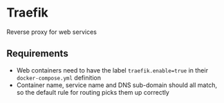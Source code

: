 # Traefik

Reverse proxy for web services

## Requirements

- Web containers need to have the label `traefik.enable=true` in their `docker-compose.yml` definition
- Container name, service name and DNS sub-domain should all match, so the default rule for routing picks them up correctly